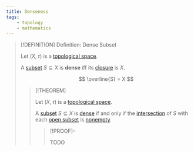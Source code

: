 ```yaml
---
title: Denseness
tags:
    - topology
    - mathematics
---
```



>[!DEFINITION] Definition: Dense Subset
>
>Let $(X, \tau)$ is a [topological space](../Topological%20Spaces/index.md).
>
>A [subset](../../Set%20Theory/index.md) $S \subseteq X$ is **dense** iff its [closure](Closure.md) is $X$.
>
>$$
>\overline{S} = X
>$$
>
>>[!THEOREM]
>>
>>Let $(X, \tau)$ is a [topological space](../Topological%20Spaces/index.md).
>>
>>A [subset](../../Set%20Theory/index.md) $S \subseteq X$ is [dense](Denseness.md) if and only if the [intersection](../../Set%20Theory/Set%20Operations.md) of $S$ with each [open subset](../Topological%20Spaces/Open%20Sets.md) is [nonempty](../../Set%20Theory/The%20Empty%20Set.md).
>>
>>>[!PROOF]-
>>>
>>>TODO
>>>
>>
>